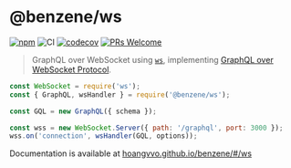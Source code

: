 # @benzene/ws

[![npm](https://badgen.net/npm/v/@benzene/ws)](https://www.npmjs.com/package/@benzene/ws)
![CI](https://github.com/hoangvvo/benzene/workflows/CI/badge.svg)
[![codecov](https://codecov.io/gh/hoangvvo/benzene/branch/main/graph/badge.svg?token=KUCEOC1JT2)](https://codecov.io/gh/hoangvvo/benzene)
[![PRs Welcome](https://badgen.net/badge/PRs/welcome/ff5252)](/CONTRIBUTING.md)

> GraphQL over WebSocket using [`ws`](https://github.com/websockets/ws), implementing [GraphQL over WebSocket Protocol](https://github.com/hoangvvo/benzene/blob/main/packages/ws/PROTOCOL.md).

```js
const WebSocket = require('ws');
const { GraphQL, wsHandler } = require('@benzene/ws');

const GQL = new GraphQL({ schema });

const wss = new WebSocket.Server({ path: '/graphql', port: 3000 });
wss.on('connection', wsHandler(GQL, options));
```

Documentation is available at [hoangvvo.github.io/benzene/#/ws](https://hoangvvo.github.io/benzene/#/ws/)